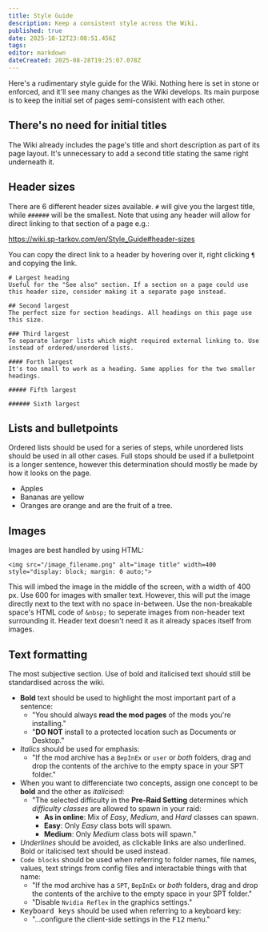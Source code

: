 ```yaml
---
title: Style Guide
description: Keep a consistent style across the Wiki.
published: true
date: 2025-10-12T23:08:51.456Z
tags: 
editor: markdown
dateCreated: 2025-08-28T19:25:07.078Z
---
```


Here's a rudimentary style guide for the Wiki. Nothing here is set in stone or enforced, and it'll see many changes as the Wiki develops.
Its main purpose is to keep the initial set of pages semi-consistent with each other.

## There's no need for initial titles

The Wiki already includes the page's title and short description as part of its page layout. It's unnecessary to add a second title stating the same right underneath it.

## Header sizes

There are 6 different header sizes available. `#` will give you the largest title, while `######` will be the smallest.
Note that using any header will allow for direct linking to that section of a page e.g.: 

https://wiki.sp-tarkov.com/en/Style_Guide#header-sizes

You can copy the direct link to a header by hovering over it, right clicking `¶` and copying the link.

```
# Largest heading
Useful for the "See also" section. If a section on a page could use this header size, consider making it a separate page instead.

## Second largest
The perfect size for section headings. All headings on this page use this size.

### Third largest 
To separate larger lists which might required external linking to. Use instead of ordered/unordered lists.

#### Forth largest 
It's too small to work as a heading. Same applies for the two smaller headings.

##### Fifth largest

###### Sixth largest
```

## Lists and bulletpoints

Ordered lists should be used for a series of steps, while unordered lists should be used in all other cases.
Full stops should be used if a bulletpoint is a longer sentence, however this determination should mostly be made by how it looks on the page.

- Apples
- Bananas are yellow
- Oranges are orange and are the fruit of a tree.

## Images

Images are best handled by using HTML:

`<img src="/image_filename.png" alt="image title" width=400 style="display: block; margin: 0 auto;">`

This will imbed the image in the middle of the screen, with a width of 400 px. Use 600 for images with smaller text.
However, this will put the image directly next to the text with no space in-between. Use the non-breakable space's HTML code of `&nbsp;` to seperate images from non-header text surrounding it. Header text doesn't need it as it already spaces itself from images.

## Text formatting
The most subjective section. Use of bold and italicised text should still be standardised across the wiki.

- **Bold** text should be used to highlight the most important part of a sentence:
  - "You should always **read the mod pages** of the mods you're installing."
  - "**DO NOT** install to a protected location such as Documents or Desktop."
- *Italics* should be used for emphasis:
  - "If the mod archive has a `BepInEx` or `user` or *both* folders, drag and drop the contents of the archive to the empty space in your SPT folder."
- When you want to differenciate two concepts, assign one concept to be **bold** and the other as *italicised*:
   - "The selected difficulty in the **Pre-Raid Setting** determines which *difficulty classes* are allowed to spawn in your raid:
     - **As in online**: Mix of *Easy*, *Medium*, and *Hard* classes can spawn.
     - **Easy**: Only *Easy* class bots will spawn.
     - **Medium**: Only *Medium* class bots will spawn."
- _Underlines_ should be avoided, as clickable links are also underlined. Bold or italicised text should be used instead.
- `Code blocks` should be used when referring to folder names, file names, values, text strings from config files and interactable things with that name:
  - "If the mod archive has a `SPT`, `BepInEx` or *both* folders, drag and drop the contents of the archive to the empty space in your SPT folder."
  - "Disable `Nvidia Reflex` in the graphics settings."
- <kbd>Keyboard keys</kbd> should be used when referring to a keyboard key:
  - "...configure the client-side settings in the <kbd>F12</kbd> menu."